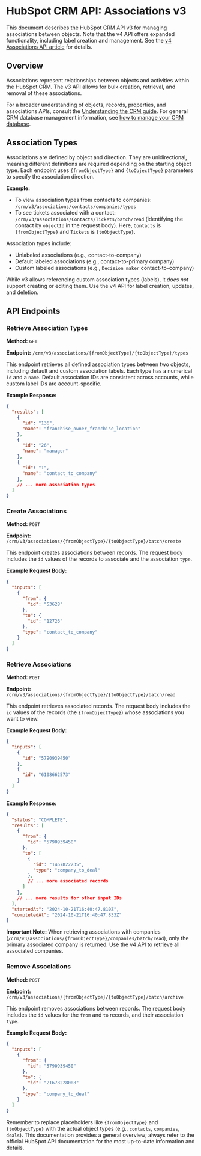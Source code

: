 # HubSpot CRM API: Associations v3

This document describes the HubSpot CRM API v3 for managing associations between objects.  Note that the v4 API offers expanded functionality, including label creation and management.  See the [v4 Associations API article](link_to_v4_article_here) for details.

## Overview

Associations represent relationships between objects and activities within the HubSpot CRM. The v3 API allows for bulk creation, retrieval, and removal of these associations.

For a broader understanding of objects, records, properties, and associations APIs, consult the [Understanding the CRM guide](link_to_understanding_crm_guide_here).  For general CRM database management information, see [how to manage your CRM database](link_to_crm_database_management_here).

## Association Types

Associations are defined by object and direction. They are unidirectional, meaning different definitions are required depending on the starting object type. Each endpoint uses `{fromObjectType}` and `{toObjectType}` parameters to specify the association direction.

**Example:**

* To view association types from contacts to companies: `/crm/v3/associations/contacts/companies/types`
* To see tickets associated with a contact: `/crm/v3/associations/Contacts/Tickets/batch/read` (identifying the contact by `objectId` in the request body).  Here, `Contacts` is `{fromObjectType}` and `Tickets` is `{toObjectType}`.

Association types include:

* Unlabeled associations (e.g., contact-to-company)
* Default labeled associations (e.g., contact-to-primary company)
* Custom labeled associations (e.g., `Decision maker` contact-to-company)

While v3 allows referencing custom association types (labels), it *does not* support creating or editing them. Use the v4 API for label creation, updates, and deletion.


## API Endpoints

### Retrieve Association Types

**Method:** `GET`

**Endpoint:** `/crm/v3/associations/{fromObjectType}/{toObjectType}/types`

This endpoint retrieves all defined association types between two objects, including default and custom association labels.  Each type has a numerical `id` and a `name`.  Default association IDs are consistent across accounts, while custom label IDs are account-specific.

**Example Response:**

```json
{
  "results": [
    {
      "id": "136",
      "name": "franchise_owner_franchise_location"
    },
    {
      "id": "26",
      "name": "manager"
    },
    {
      "id": "1",
      "name": "contact_to_company"
    },
    // ... more association types
  ]
}
```

### Create Associations

**Method:** `POST`

**Endpoint:** `/crm/v3/associations/{fromObjectType}/{toObjectType}/batch/create`

This endpoint creates associations between records. The request body includes the `id` values of the records to associate and the association `type`.

**Example Request Body:**

```json
{
  "inputs": [
    {
      "from": {
        "id": "53628"
      },
      "to": {
        "id": "12726"
      },
      "type": "contact_to_company"
    }
  ]
}
```

### Retrieve Associations

**Method:** `POST`

**Endpoint:** `/crm/v3/associations/{fromObjectType}/{toObjectType}/batch/read`

This endpoint retrieves associated records. The request body includes the `id` values of the records (the `{fromObjectType}`) whose associations you want to view.

**Example Request Body:**

```json
{
  "inputs": [
    {
      "id": "5790939450"
    },
    {
      "id": "6108662573"
    }
  ]
}
```

**Example Response:**

```json
{
  "status": "COMPLETE",
  "results": [
    {
      "from": {
        "id": "5790939450"
      },
      "to": [
        {
          "id": "1467822235",
          "type": "company_to_deal"
        },
        // ... more associated records
      ]
    },
    // ... more results for other input IDs
  ],
  "startedAt": "2024-10-21T16:40:47.810Z",
  "completedAt": "2024-10-21T16:40:47.833Z"
}
```

**Important Note:** When retrieving associations with companies (`/crm/v3/associations/{fromObjectType}/companies/batch/read`), only the primary associated company is returned. Use the v4 API to retrieve all associated companies.


### Remove Associations

**Method:** `POST`

**Endpoint:** `/crm/v3/associations/{fromObjectType}/{toObjectType}/batch/archive`

This endpoint removes associations between records.  The request body includes the `id` values for the `from` and `to` records, and their association `type`.

**Example Request Body:**

```json
{
  "inputs": [
    {
      "from": {
        "id": "5790939450"
      },
      "to": {
        "id": "21678228008"
      },
      "type": "company_to_deal"
    }
  ]
}
```

Remember to replace placeholders like `{fromObjectType}` and `{toObjectType}` with the actual object types (e.g., `contacts`, `companies`, `deals`).  This documentation provides a general overview; always refer to the official HubSpot API documentation for the most up-to-date information and details.
